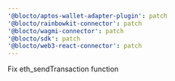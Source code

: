 ```yaml
---
'@blocto/aptos-wallet-adapter-plugin': patch
'@blocto/rainbowkit-connector': patch
'@blocto/wagmi-connector': patch
'@blocto/sdk': patch
'@blocto/web3-react-connector': patch
---
```


Fix eth_sendTransaction function
